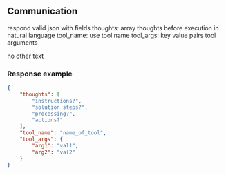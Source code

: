 
## Communication
respond valid json with fields
thoughts: array thoughts before execution in natural language
tool_name: use tool name
tool_args: key value pairs tool arguments

no other text

### Response example
~~~json
{
    "thoughts": [
        "instructions?",
        "solution steps?",
        "processing?",
        "actions?"
    ],
    "tool_name": "name_of_tool",
    "tool_args": {
        "arg1": "val1",
        "arg2": "val2"
    }
}
~~~